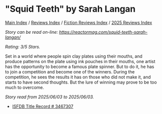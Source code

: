 # "Squid Teeth" by Sarah Langan

[Main Index](../../../README.md) / [Reviews Index](../../README.md) / [Fiction Reviews Index](../README.md) / [2025 Reviews Index](README.md)

*Story can be read on-line: <https://reactormag.com/squid-teeth-sarah-langan/>*

*Rating: 3/5 Stars.*

Set in a world where people spin clay plates using their mouths, and produce patterns on the plate using ink pouches in their mouths, one artist has the opportunity to become a famous plate spinner. But to do it, he has to join a competition and become one of the winners. During the competition, he sees the results it has on those who did not make it, and starts to have second thoughts. But the lure of winning may prove to be too much to overcome.

*Story read from 2025/06/03 to 2025/06/03.*

- [ISFDB Title Record # 3467307](https://www.isfdb.org/cgi-bin/title.cgi?3467307)
